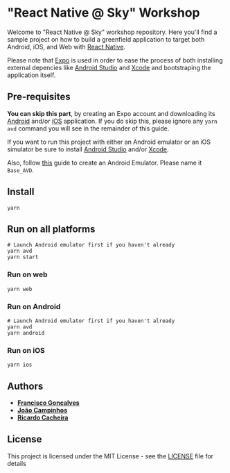 # "React Native @ Sky" Workshop

Welcome to "React Native @ Sky" workshop repository. Here you'll find a sample project on how to build a greenfield application to target both Android, iOS, and Web with [React Native](https://facebook.github.io/react-native/).

Please note that [Expo](https://expo.io) is used in order to ease the process of both installing external depencies like [Android Studio](https://developer.android.com/studio) and [Xcode](https://apps.apple.com/pt/app/xcode/id497799835?mt=12) and bootstraping the application itself.

## Pre-requisites

**You can skip this part**, by creating an Expo account and downloading its [Android](https://play.google.com/store/apps/details?id=host.exp.exponent) and/or [iOS](https://itunes.com/apps/exponent) application. If you do skip this, please ignore any `yarn avd` command you will see in the remainder of this guide.

If you want to run this project with either an Android emulator or an iOS simulator be sure to install [Android Studio](https://developer.android.com/studio) and/or [Xcode](https://apps.apple.com/pt/app/xcode/id497799835?mt=12).

Also, follow [this](https://developer.android.com/studio/run/managing-avds) guide to create an Android Emulator. Please name it `Base_AVD`.

## Install

```lang=sh
yarn
```

## Run on all platforms

```lang=sh
# Launch Android emulator first if you haven't already
yarn avd
yarn start
```

### Run on web

```lang=sh
yarn web
```

### Run on Android

```lang=sh
# Launch Android emulator first if you haven't already
yarn avd
yarn android
```

### Run on iOS

```lang=sh
yarn ios
```

## Authors

- **[Francisco Gonçalves](https://github.com/franciscocgoncalves)**
- **[João Campinhos](https://github.com/joaocampinhos)**
- **[Ricardo Cacheira](https://github.com/rcacheira)**

## License

This project is licensed under the MIT License - see the [LICENSE](LICENSE) file for details
